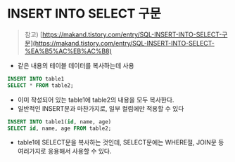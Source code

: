 # INSERT INTO SELECT 구문
> 참고)  [https://makand.tistory.com/entry/SQL-INSERT-INTO-SELECT-구문](https://makand.tistory.com/entry/SQL-INSERT-INTO-SELECT-%EA%B5%AC%EB%AC%B8)
- 같은 내용의 테이블 데이터를 복사하는데 사용

```sql
INSERT INTO table1
SELECT * FROM table2;
```

- 이미 작성되어 있는 table1에 table2의 내용을 모두 복사한다.
- 일반적인 INSERT문과 마찬가지로, 일부 컬럼에만 적용할 수 있다

```sql
INSERT INTO table1(id, name, age)
SELECT id, name, age FROM table2;
```

- table1에 SELECT문을 복사하는 것인데, SELECT문에는 WHERE절, JOIN문 등 여러가지로 응용해서 사용할 수 있다.